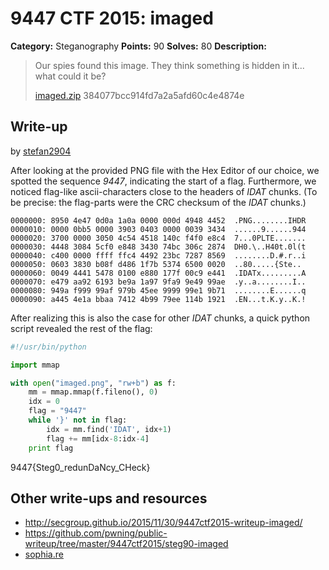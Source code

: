 # 9447 CTF 2015: imaged

**Category:** Steganography
**Points:** 90
**Solves:** 80
**Description:**

> Our spies found this image. They think something is hidden in it... what could it be?
>
> [imaged.zip](https://mega.nz/#!KYEDhCxT)  384077bcc914fd7a2a5afd60c4e4874e


## Write-up

by [stefan2904](https://github.com/stefan2904)

After looking at the provided PNG file with the Hex Editor of our choice, we spotted the sequence *9447*, indicating the start of a flag. Furthermore, we noticed flag-like ascii-characters close to the headers of *IDAT* chunks. (To be precise: the flag-parts were the CRC checksum of the *IDAT* chunks.)

```
0000000: 8950 4e47 0d0a 1a0a 0000 000d 4948 4452  .PNG........IHDR
0000010: 0000 0bb5 0000 3903 0403 0000 0039 3434  ......9......944
0000020: 3700 0000 3050 4c54 4518 140c f4f0 e8c4  7...0PLTE.......
0000030: 4448 3084 5cf0 e848 3430 74bc 306c 2874  DH0.\..H40t.0l(t
0000040: c400 0000 ffff ffc4 4492 23bc 7287 8569  ........D.#.r..i
0000050: 0603 3830 b08f d486 1f7b 5374 6500 0020  ..80.....{Ste..
0000060: 0049 4441 5478 0100 e880 177f 00c9 e441  .IDATx.........A
0000070: e479 aa92 6193 be9a 1a97 9fa9 9e49 99ae  .y..a........I..
0000080: 949a f999 99af 979b 45ee 9999 99e1 9b71  ........E......q
0000090: a445 4e1a bbaa 7412 4b99 79ee 114b 1921  .EN...t.K.y..K.!
```


After realizing this is also the case for other *IDAT* chunks, a quick python script revealed the rest of the flag:

```python
#!/usr/bin/python

import mmap

with open("imaged.png", "rw+b") as f:
    mm = mmap.mmap(f.fileno(), 0)
    idx = 0
    flag = "9447"
    while '}' not in flag:
        idx = mm.find('IDAT', idx+1)
        flag += mm[idx-8:idx-4]
    print flag
```

9447{Steg0_redunDaNcy_CHeck}

## Other write-ups and resources

* <http://secgroup.github.io/2015/11/30/9447ctf2015-writeup-imaged/>
* <https://github.com/pwning/public-writeup/tree/master/9447ctf2015/steg90-imaged>
* [sophia.re](http://www.sophia.re/94472015_imaged_writeup.html)
